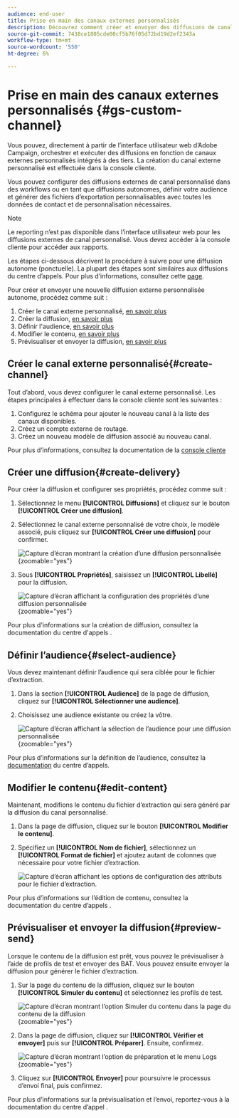 ```yaml
---
audience: end-user
title: Prise en main des canaux externes personnalisés
description: Découvrez comment créer et envoyer des diffusions de canal externe personnalisées avec Adobe Campaign Web
source-git-commit: 7438ce1805cde00cf5b76f05d72bd19d2ef2343a
workflow-type: tm+mt
source-wordcount: '550'
ht-degree: 6%

---
```


# Prise en main des canaux externes personnalisés {#gs-custom-channel}

Vous pouvez, directement à partir de l’interface utilisateur web d’Adobe Campaign, orchestrer et exécuter des diffusions en fonction de canaux externes personnalisés intégrés à des tiers. La création du canal externe personnalisé est effectuée dans la console cliente.

Vous pouvez configurer des diffusions externes de canal personnalisé dans des workflows ou en tant que diffusions autonomes, définir votre audience et générer des fichiers d’exportation personnalisables avec toutes les données de contact et de personnalisation nécessaires.

>[!NOTE]
>
>Le reporting n’est pas disponible dans l’interface utilisateur web pour les diffusions externes de canal personnalisé. Vous devez accéder à la console cliente pour accéder aux rapports.

Les étapes ci-dessous décrivent la procédure à suivre pour une diffusion autonome (ponctuelle). La plupart des étapes sont similaires aux diffusions du centre d’appels. Pour plus d’informations, consultez cette [page](../call-center/create-call-center.md).

Pour créer et envoyer une nouvelle diffusion externe personnalisée autonome, procédez comme suit :

1. Créer le canal externe personnalisé, [en savoir plus](#create-channel)
1. Créer la diffusion, [en savoir plus](#create-delivery)
1. Définir l&#39;audience, [en savoir plus](#select-audience)
1. Modifier le contenu, [en savoir plus](#edit-content)
1. Prévisualiser et envoyer la diffusion, [en savoir plus](#preview-send)

## Créer le canal externe personnalisé{#create-channel}

Tout d’abord, vous devez configurer le canal externe personnalisé. Les étapes principales à effectuer dans la console cliente sont les suivantes :

1. Configurez le schéma pour ajouter le nouveau canal à la liste des canaux disponibles.
1. Créez un compte externe de routage.
1. Créez un nouveau modèle de diffusion associé au nouveau canal.

Pour plus d’informations, consultez la documentation de la [console cliente](https://experienceleague.adobe.com/docs/campaign/campaign-v8/send/custom-channel.html)

## Créer une diffusion{#create-delivery}

Pour créer la diffusion et configurer ses propriétés, procédez comme suit :

1. Sélectionnez le menu **[!UICONTROL Diffusions]** et cliquez sur le bouton **[!UICONTROL Créer une diffusion]**.

1. Sélectionnez le canal externe personnalisé de votre choix, le modèle associé, puis cliquez sur **[!UICONTROL Créer une diffusion]** pour confirmer.

   ![Capture d’écran montrant la création d’une diffusion personnalisée](assets/cus-create.png){zoomable="yes"}


1. Sous **[!UICONTROL Propriétés]**, saisissez un **[!UICONTROL Libellé]** pour la diffusion.

   ![Capture d’écran affichant la configuration des propriétés d’une diffusion personnalisée](assets/cus-properties.png){zoomable="yes"}

Pour plus d&#39;informations sur la création de diffusion, consultez la documentation du centre d&#39;appels [](../call-center/create-call-center.md#create-delivery).

## Définir l’audience{#select-audience}

Vous devez maintenant définir l’audience qui sera ciblée pour le fichier d’extraction.

1. Dans la section **[!UICONTROL Audience]** de la page de diffusion, cliquez sur **[!UICONTROL Sélectionner une audience]**.

1. Choisissez une audience existante ou créez la vôtre.

   ![Capture d’écran affichant la sélection de l’audience pour une diffusion personnalisée](assets/cc-audience2.png){zoomable="yes"}

Pour plus d’informations sur la définition de l’audience, consultez la [documentation](../call-center/create-call-center.md#select-audience) du centre d’appels.

## Modifier le contenu{#edit-content}

Maintenant, modifions le contenu du fichier d’extraction qui sera généré par la diffusion du canal personnalisé.

1. Dans la page de diffusion, cliquez sur le bouton **[!UICONTROL Modifier le contenu]**.

1. Spécifiez un **[!UICONTROL Nom de fichier]**, sélectionnez un **[!UICONTROL Format de fichier]** et ajoutez autant de colonnes que nécessaire pour votre fichier d’extraction.

   ![Capture d’écran affichant les options de configuration des attributs pour le fichier d’extraction.](assets/cc-content-attributes.png)

Pour plus d’informations sur l’édition de contenu, consultez la documentation du centre d’appels [](../call-center/create-call-center.md#edit-content).

## Prévisualiser et envoyer la diffusion{#preview-send}

Lorsque le contenu de la diffusion est prêt, vous pouvez le prévisualiser à l’aide de profils de test et envoyer des BAT. Vous pouvez ensuite envoyer la diffusion pour générer le fichier d’extraction.

1. Sur la page du contenu de la diffusion, cliquez sur le bouton **[!UICONTROL Simuler du contenu]** et sélectionnez les profils de test.

   ![Capture d’écran montrant l’option Simuler du contenu dans la page du contenu de la diffusion](assets/cus-simulate.png){zoomable="yes"}

1. Dans la page de diffusion, cliquez sur **[!UICONTROL Vérifier et envoyer]** puis sur **[!UICONTROL Préparer]**. Ensuite, confirmez.

   ![Capture d’écran montrant l’option de préparation et le menu Logs](assets/cus-prepare.png){zoomable="yes"}

1. Cliquez sur **[!UICONTROL Envoyer]** pour poursuivre le processus d’envoi final, puis confirmez.

Pour plus d’informations sur la prévisualisation et l’envoi, reportez-vous à la documentation du centre d’appel [](../call-center/create-call-center.md#preview-send).
